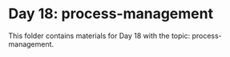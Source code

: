 # Day 18: process-management

This folder contains materials for Day 18 with the topic: process-management.
